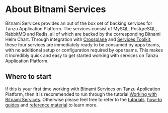 # About Bitnami Services

Bitnami Services provides an out of the box set of backing services for Tanzu Application Platform. The services consist of MySQL, PostgreSQL, RabbitMQ and Redis, all of which are backed by the corresponding Bitnami Helm Chart. Through integration with [Crossplane](../crossplane/about.hbs.md) and [Services Toolkit](../services-toolkit/about.hbs.md), these four services are immediately ready to be consumed by apps teams, with no additional setup or configuration required by ops teams. This makes it incredibly quick and easy to get started working with services on Tanzu Application Platform.

## Where to start

If this is your first time working with Bitnami Services on Tanzu Application Platform, then it is recommended to run through the tutorial [Working with Bitnami Services](../services-toolkit/tutorials/working-with-the-bitnami-services.hbs.md). Otherwise please feel free to refer to the [tutorials](./tutorials.hbs.md), [how-to guides](./how-to-guides.hbs.md) and [reference material](./reference.hbs.md) to learn more.
